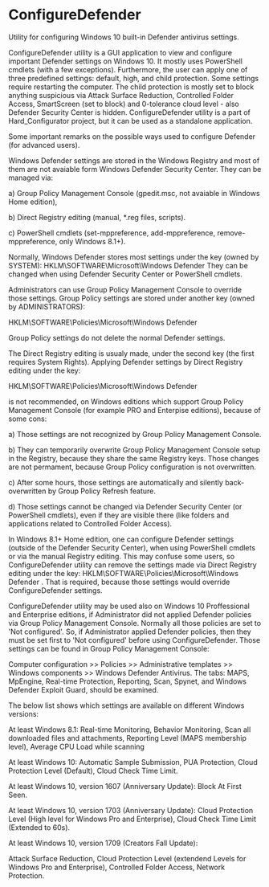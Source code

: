 # ConfigureDefender
Utility for configuring Windows 10 built-in Defender antivirus settings.


ConfigureDefender utility is a GUI application to view and configure important Defender settings on Windows 10. It mostly uses PowerShell cmdlets (with a few exceptions). Furthermore, the user can apply one of three predefined settings: default, high, and child protection. Some settings require restarting the computer.
The child protection is mostly set to block anything suspicious via Attack Surface Reduction, Controlled Folder Access, SmartScreen (set to block) and 0-tolerance cloud level - also Defender Security Center is hidden.
ConfigureDefender utility is a part of Hard_Configurator project, but it can be used as a standalone application.



Some important remarks on the possible ways used to configure Defender (for advanced users).


Windows Defender settings are stored in the Windows Registry and most of them are not avaiable form Windows Defender Security Center. They can be managed via:

a) Group Policy Management Console (gpedit.msc, not avaiable in Windows Home edition),

b) Direct Registry editing (manual, *.reg files, scripts).

c) PowerShell cmdlets (set-mppreference, add-mppreference, remove-mppreference, only Windows 8.1+).



Normally, Windows Defender stores most settings under the key (owned by SYSTEM): 
HKLM\SOFTWARE\Microsoft\Windows Defender
They can be changed when using Defender Security Center or PowerShell cmdlets. 



Administrators can use Group Policy Management Console to override those settings. Group Policy settings are stored under another key (owned by ADMINISTRATORS): 

HKLM\SOFTWARE\Policies\Microsoft\Windows Defender

Group Policy settings do not delete the normal Defender settings.



The Direct Registry editing is usualy made, under the second key (the first requires System Rights).
Applying Defender settings by Direct Registry editing under the key: 

HKLM\SOFTWARE\Policies\Microsoft\Windows Defender

is not recommended, on Windows editions which support Group Policy Management Console (for example PRO and Enterpise editions), because of some cons:

a) Those settings are not recognized by Group Policy Management Console.

b) They can temporarily overwrite Group Policy Management Console setup in the Registry, because they share the same Registry keys. Those changes are not permament, because Group Policy configuration is not overwritten.

c) After some hours, those settings are automatically and silently back-overwritten by Group Policy Refresh feature.

d) Those settings cannot be changed via Defender Security Center (or PowerShell cmdlets), even if they are visible there (like folders and applications related to Controlled Folder Access).



In Windows 8.1+ Home edition, one can configure Defender settings (outside of the Defender Security Center), when using PowerShell cmdlets or via the manual Registry editing.
This may confuse some users, so ConfigureDefender utility can remove the settings made via Direct Registry editing under the key: HKLM\SOFTWARE\Policies\Microsoft\Windows Defender .
That is required, because those settings would override ConfigureDefender settings.



ConfigureDefender utility may be used also on Windows 10 Proffessional and Enterprise editions, if Administrator did not applied Defender policies via Group Policy Management Console. Normally all those policies are set to 'Not configured'. So, if Administrator applied Defender policies, then they must be set first to 'Not configured' before using ConfigureDefender. Those settings can be found in Group Policy Management Console: 

Computer configuration >> Policies >> Administrative templates >> Windows components >> Windows Defender Antivirus.
The tabs: MAPS, MpEngine, Real-time Protection, Reporting, Scan, Spynet, and Windows Defender Exploit Guard, should be examined. 



The below list shows which settings are available on different Windows versions:


At least Windows 8.1: Real-time Monitoring, Behavior Monitoring, Scan all downloaded files and attachments, Reporting Level (MAPS membership level), Average CPU Load while scanning


At least Windows 10: Automatic Sample Submission, PUA Protection, Cloud Protection Level (Default), Cloud Check Time Limit.


At least Windows 10, version 1607 (Anniversary Update): Block At First Seen.


At least Windows 10, version 1703 (Anniversary Update): Cloud Protection Level (High level for Windows Pro and Enterprise), Cloud Check Time Limit (Extended to 60s).


At least Windows 10, version 1709 (Creators Fall Update):

Attack Surface Reduction, Cloud Protection Level (extendend Levels for Windows Pro and Enterprise), Controlled Folder Access, Network Protection.


